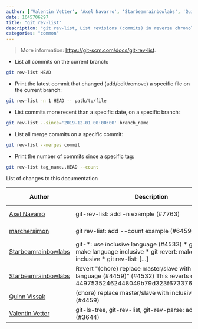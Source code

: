 ```yaml
---
author: ['Valentin Vetter', 'Axel Navarro', 'Starbeamrainbowlabs', 'Quinn Vissak', 'marchersimon']
date: 1645706297
title: "git rev-list"
description: "git rev-list, List revisions (commits) in reverse chronological order."
categories: "common"
---
```

> More information: <https://git-scm.com/docs/git-rev-list>.

- List all commits on the current branch:

```bash
git rev-list HEAD
```

- Print the latest commit that changed (add/edit/remove) a specific file on the current branch:

```bash
git rev-list -n 1 HEAD -- path/to/file
```

- List commits more recent than a specific date, on a specific branch:

```bash
git rev-list --since='2019-12-01 00:00:00' branch_name
```

- List all merge commits on a specific commit:

```bash
git rev-list --merges commit
```

- Print the number of commits since a specific tag:

```bash
git rev-list tag_name..HEAD --count
```
List of changes to this documentation


Author | Description | ISO 8601 Date | GitHub link
------|-----|-----|-----
[Axel Navarro](mailto:navarroaxel@gmail.com) | git-rev-list: add -n example (#7763) | 2022-02-24T13:38:17 | [18642d59ebf0](https://github.com/tldr-pages/tldr/commit/18642d59ebf0f91667178fc85dfd59e484cb4774)
[marchersimon](mailto:50295997+marchersimon@users.noreply.github.com) | git rev-list: add --count example (#6459) | 2021-09-03T21:12:35 | [585954e9d0f8](https://github.com/tldr-pages/tldr/commit/585954e9d0f85d003177512123f23997e11e55ed)
[Starbeamrainbowlabs](mailto:sbrl@starbeamrainbowlabs.com) | git-*: use inclusive language (#4533) * git subtree: make language inclusive * git revert: make language inclusive * git rev-list: [...] | 2020-10-19T20:26:01 | [948bcac65d48](https://github.com/tldr-pages/tldr/commit/948bcac65d48179728f823176fb4f4f7d58c201d)
[Starbeamrainbowlabs](mailto:sbrl@starbeamrainbowlabs.com) | Revert "(chore) replace master/slave with inclusive language (#4459)" (#4532) This reverts commit 44975352462448049b79d323f67337620a4a1740. | 2020-10-06T18:48:57 | [be3998d964be](https://github.com/tldr-pages/tldr/commit/be3998d964be9b7de60ed7b80f6c89264948f710)
[Quinn Vissak](mailto:qvissak@yahoo.com) | (chore) replace master/slave with inclusive language (#4459) | 2020-10-06T16:24:10 | [449753524624](https://github.com/tldr-pages/tldr/commit/44975352462448049b79d323f67337620a4a1740)
[Valentin Vetter](mailto:BeLi4L@users.noreply.github.com) | git-ls-tree, git-rev-list, git-rev-parse: add pages (#3644) | 2019-12-17T21:31:17 | [a1a3faecb846](https://github.com/tldr-pages/tldr/commit/a1a3faecb846d3beb25615475818b4f5beafeb32)

